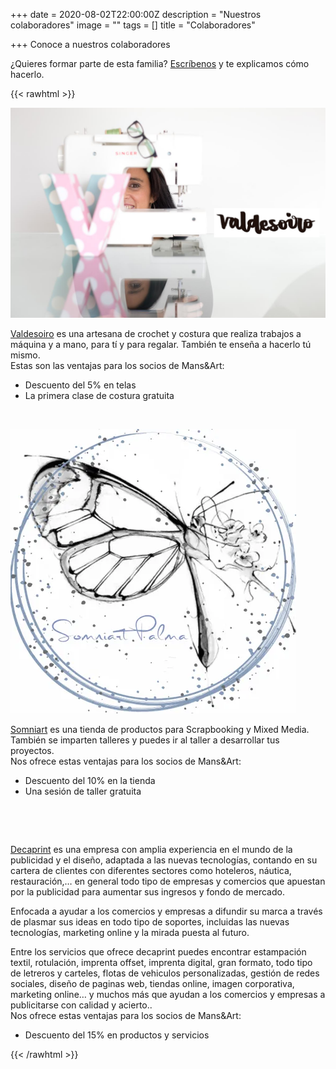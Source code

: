 +++
date = 2020-08-02T22:00:00Z
description = "Nuestros colaboradores"
image = ""
tags = []
title = "Colaboradores"

+++
Conoce a nuestros colaboradores

¿Quieres formar parte de esta familia? [Escríbenos](https://mansiart.js.org/socios/ "Contacto") y te explicamos cómo hacerlo.

{{< rawhtml >}}

<!----------------Para logo grande. izquierda imagen, derecha texto Valdesoiro--------------------->

<div class="row">

<div class="6u 12u$(small)">

<span><img src="/uploads/valdesoiro2-2020-10-16.jpg" alt="" /></span>

</div>

<div class="6u$ 12u$(small)">

<a href="https://valdesoiro.es/">Valdesoiro</a> es una artesana de crochet y costura que realiza trabajos a máquina y a mano, para tí y para regalar. También te enseña a hacerlo tú mismo. <br/>Estas son las ventajas para los socios de Mans&Art:

<ul>

<li>Descuento del 5% en telas</li>

<li>La primera clase de costura gratuita</li>

</ul>

</div>

</div>

<!-----------------------------------FIN logo grande------------------------------------------->

<!----------------Para logo grande. izquierda imagen, derecha texto Somniart--------------------->

<br/>

<div class="row">

<div class="6u 12u$(small)">

<span><img src="/uploads/somniart-2020-10-26.png" alt="" /></span>

</div>

<div class="6u$ 12u$(small)">

<a href="https://www.somniartpalma.com/">Somniart</a> es una tienda de productos para Scrapbooking y Mixed Media. También se imparten talleres y puedes ir al taller a desarrollar tus proyectos.<br/>Nos ofrece estas ventajas para los socios de Mans&Art:

<ul>

<li>Descuento del 10% en la tienda</li>

<li>Una sesión de taller gratuita</li>

</ul>

</div>

</div>

<!-----------------------------------FIN logo grande------------------------------------------->

<!----------------Para logo grande. izquierda imagen, derecha texto Decaprint--------------------->

<br/>

<div class="row">

<div class="6u 12u$(small)">

<span><img src="/uploads/decaprint-2020-11-06.jpng" alt="" /></span>

</div>

<div class="6u$ 12u$(small)">

<a href="https://decaprint.com/">Decaprint</a> es una empresa con amplia experiencia en el mundo de la publicidad y el diseño, adaptada a las nuevas tecnologías, contando en su cartera de clientes con diferentes sectores como hoteleros, náutica, restauración,… en general todo tipo de empresas y comercios que apuestan por la publicidad para aumentar sus ingresos y fondo de mercado.<br/>

Enfocada a ayudar a los comercios y empresas a difundir su marca a través de plasmar sus ideas en todo tipo de soportes, incluidas las nuevas tecnologías, marketing online y la mirada puesta al futuro.<br/>

Entre los servicios que ofrece decaprint puedes encontrar estampación textil, rotulación, imprenta offset, imprenta digital, gran formato, todo tipo de letreros y carteles, flotas de vehiculos personalizadas, gestión de redes sociales, diseño de paginas web, tiendas online, imagen corporativa, marketing online… y muchos más que ayudan a los comercios y empresas a publicitarse con calidad y acierto..<br/>Nos ofrece estas ventajas para los socios de Mans&Art:

<ul>

<li>Descuento del 15% en productos y servicios</li>

</ul>

</div>

</div>

<!-----------------------------------FIN logo grande------------------------------------------->

{{< /rawhtml >}}